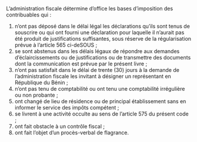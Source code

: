 L’administration fiscale détermine d’office les bases d’imposition des contribuables qui :
1) n’ont pas déposé dans le délai légal les déclarations qu’ils sont tenus de souscrire
ou qui ont fourni une déclaration pour laquelle il n’aurait pas été produit de justifications suffisantes, sous réserve de la régularisation prévue à l’article 565 ci-deSOUS ;
2) se  sont  abstenus  dans  les  délais  légaux  de  répondre  aux  demandes
d’éclaircissements  ou  de  justifications  ou  de  transmettre  des  documents  dont  la communication est prévue par le présent livre ;
3) n’ont pas satisfait dans le délai de trente (30) jours à la demande de l’administration
fiscale les invitant à désigner un représentant en République du Bénin ;
4) n’ont pas tenu de comptabilité ou ont tenu une comptabilité irrégulière ou non
probante ;
5) ont changé de lieu de résidence ou de principal établissement sans en informer le
service des impôts compétent ;
6) se livrent à une activité occulte au sens de l’article 575 du présent code ;
6) ont fait obstacle à un contrôle fiscal ;
6) ont fait l’objet d’un procès-verbal de flagrance.